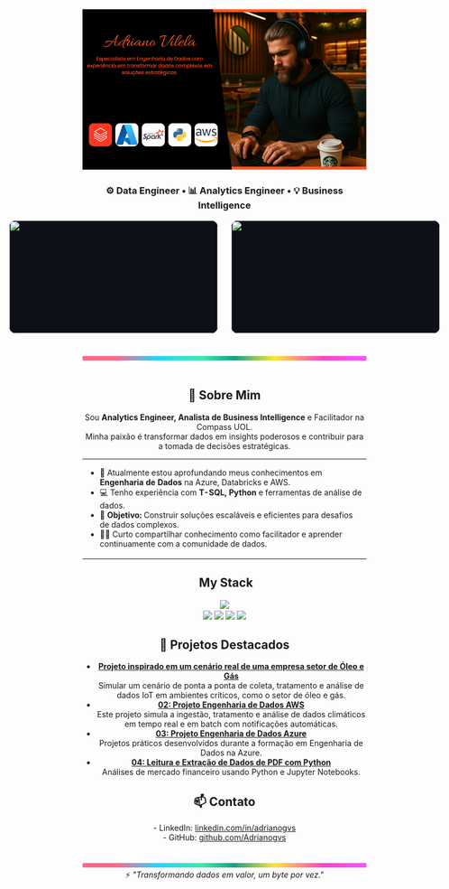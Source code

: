 <div align="center">
  <img width="1000px" src="./.github/assets/banner.png"/>
</div>

<h3 align="center">
⚙️ Data Engineer • 📊 Analytics Engineer • 💡 Business Intelligence
</h3>


<div style="display: flex; justify-content: center; align-items: center; gap: 24px;">
  <img src="https://github-readme-stats.vercel.app/api?username=Adrianogvs&show_icons=true&count_private=true&title_color=80F7D4&icon_color=9d00ff&text_color=c9d1d9&bg_color=0d1117&border_color=fff0"
       style="width: 370px; height: 200px; object-fit: contain; background: #0d1117; border-radius: 12px;"/>
  <img src="https://github-readme-stats.vercel.app/api/top-langs/?username=Adrianogvs&layout=compact&title_color=80F7D4&text_color=fff&bg_color=0d1117&border_color=fff0"
       style="width: 370px; height: 200px; object-fit: contain; background: #0d1117; border-radius: 12px;"/>
</div>
<br>
<br>


<div align="center">
  <img width="1000px" height="8px" src="./.github/assets/lineBar.png"/>
</div>

<div><br />
<div align="center">

  <h2>🚀 Sobre Mim</h2>
  <p>
    Sou <b>Analytics Engineer, Analista de Business Intelligence</b> e Facilitador na Compass UOL.<br>
    Minha paixão é transformar dados em insights poderosos e contribuir para a tomada de decisões estratégicas.
  </p>

  <table width="1000px">
    <tr>
      <td align="left">
        <ul>
          <li>🌱 Atualmente estou aprofundando meus conhecimentos em <b>Engenharia de Dados</b> na Azure, Databricks e AWS.</li>
          <li>💻 Tenho experiência com <b>T-SQL, Python</b> e ferramentas de análise de dados.</li>
          <li>🎯 <b>Objetivo:</b> Construir soluções escaláveis e eficientes para desafios de dados complexos.</li>
          <li>👨‍💻 Curto compartilhar conhecimento como facilitador e aprender continuamente com a comunidade de dados.</li>
        </ul>
      </td>
    </tr>
  </table>

  <h2>&nbsp;My Stack</h2>

  <img width="800px" src="https://skillicons.dev/icons?i=azure,aws,gcp,python,postgres,docker,kubernetes,terraform,linux,github,git,vscode&theme=dark" />
  <br>
  <img src="https://img.shields.io/badge/Databricks-EF3A2A?style=for-the-badge&logo=databricks&logoColor=white">
  <img src="https://img.shields.io/badge/Apache%20Airflow-017CEE?style=for-the-badge&logo=apacheairflow&logoColor=white">
  <img src="https://img.shields.io/badge/Power%20BI-F2C811?style=for-the-badge&logo=powerbi&logoColor=black">
  <img src="https://img.shields.io/badge/DBeaver-372923?style=for-the-badge&logo=data&logoColor=white">

  <h2>📂 Projetos Destacados</h2>

<ul>
  <li>
    <b><a href="https://github.com/Adrianogvs/projeto-nosql-iot">Projeto inspirado em um cenário real de uma empresa setor de Óleo e Gás</a></b><br>
    Simular um cenário de ponta a ponta de coleta, tratamento e análise de dados IoT em ambientes críticos, como o setor de óleo e gás.
  </li>
  <li>
    <b><a href="https://github.com/Adrianogvs/aws-weather-realtime-etl">02: Projeto Engenharia de Dados AWS</a></b><br>
    Este projeto simula a ingestão, tratamento e análise de dados climáticos em tempo real e em batch com notificações automáticas.
  </li>
  <li>
    <b><a href="https://github.com/Adrianogvs/002_Engenharia_de_Dados_Azure">03: Projeto Engenharia de Dados Azure</a></b><br>
    Projetos práticos desenvolvidos durante a formação em Engenharia de Dados na Azure.
  </li>
  <li>
    <b><a href="https://github.com/Adrianogvs/007_CM_Capital">04: Leitura e Extração de Dados de PDF com Python</a></b><br>
    Análises de mercado financeiro usando Python e Jupyter Notebooks.
  </li>
</ul>


  <h2>📫 Contato</h2>
  <p>
    - LinkedIn: <a href="https://www.linkedin.com/in/adrianogvs">linkedin.com/in/adrianogvs</a><br>
    - GitHub: <a href="https://github.com/Adrianogvs">github.com/Adrianogvs</a>
  </p>
  <br>
  <img width="1000px" height="8px" src="./.github/assets/lineBar.png"/>
  <br>
  ⚡ <i>"Transformando dados em valor, um byte por vez."</i>

</div>
